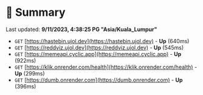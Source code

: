 # 📖 Summary
Last updated: **9/11/2023, 4:38:25 PG "Asia/Kuala_Lumpur"**

- `GET` [https://hastebin.ujol.dev](https://hastebin.ujol.dev) - **Up** (640ms)
- `GET` [https://reddviz.ujol.dev](https://reddviz.ujol.dev) - **Up** (545ms)
- `GET` [https://memeapi.cyclic.app](https://memeapi.cyclic.app) - **Up** (922ms)
- `GET` [https://klik.onrender.com/health](https://klik.onrender.com/health) - **Up** (299ms)
- `GET` [https://dumb.onrender.com](https://dumb.onrender.com) - **Up** (396ms)
